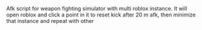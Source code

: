 Afk script for weapon fighting simulator with multi roblox instance. It will open roblox and click a point in it to reset kick after 20 m afk, then minimize that instance and repeat with other
